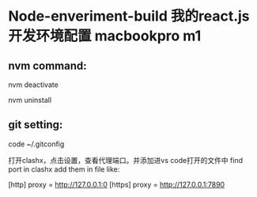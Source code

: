 # Node-enveriment-build 我的react.js开发环境配置 macbookpro m1

## nvm command:

nvm deactivate

nvm uninstall <version>

## git setting:

code ~/.gitconfig

打开clashx，点击设置，查看代理端口。并添加进vs code打开的文件中  find port in clashx add them in file like:

[http]
    proxy = http://127.0.0.1:0
[https]
    proxy = http://127.0.0.1:7890
    

    
